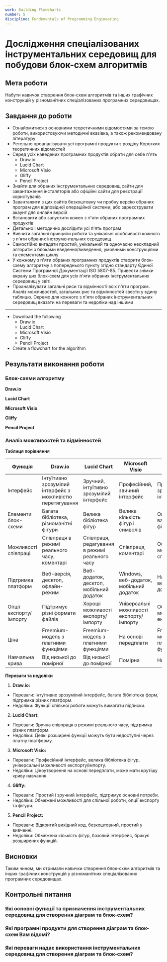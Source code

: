 ```yaml
---
work: Building Flowcharts
number: 5
discipline: Fundementals of Programming Engineering
---
```


# Дослідження спеціалізованих інструментальних середовищ для побудови блок-схем алгоритмів

## Мета роботи

Набути навичок створення блок-схем алгоритмів та інших графічних конструкцій у різноманітних спеціалізованих програмних середовищах.

## Завдання до роботи

- Ознайомитися з основними теоретичними відомостями за темою роботи, використовуючи методичні вказівка, а також рекомендовану літературу
- Ретельно проаналізувати усі програмні продукти з розділу Коротких теоретичних відомостей
- Серед усіх наведених програмних продуктів обрати для себе п'ять
  - Draw.io
  - Lucid Chart
  - Microsoft Visio
  - Gliffy
  - Pencil Project
- Знайти для обраних інструментальних середовищ сайти для завантаження інсталяторів або офіційні сайти для реєстрації користувачів
- Завантажити з цих сайтів безкоштовну чи пробну версію обраних програм для відповідної операційної системи, або зареєструвати акаунт для онлайн версій
- Встановити або запустити кожен з п'яти обраних програмних продуктів
- Детально і методично дослідити усі п'ять програм
- Вивчити загальні принципи роботи та унікальні особливості кожного з п'яти обраних інструментальних середовищ
- Самостійно вигадати простий, унікальний та одночасно нескладний алгоритм з блоками введення/виведення, умовними конструкціями та елементами циклу
- У кожному з п'яти обраних програмних продуктів створити блок-схему алгоритму з попереднього пункту згідно стандарту Єдиної Системи Програмної Документації ISO 5807-85. Привести знімки екрану цих блок-схем для усіх п'яти обраних інструментальних середовищ у звіті.
- Проаналізувати загальні риси та відмінності всіх п'яти програм. Аналіз можливостей, загальних рис та відмінностей звести у єдину таблицю. Окремо для кожного з п'яти обраних інструментальних середовищ вказати на переваги та недоліки над іншими

---

- Download the following
  - Draw.io
  - Lucid Chart
  - Microsoft Visio
  - Gliffy
  - Pencil Project
- Create a flowchart for the algorithm

## Результати виконання роботи

### Блок-схеми алгоритму

**Draw.io**

**Lucid Chart**

**Microsoft Visio**

**Gliffy**

**Pencil Project**

### Аналіз можливостей та відмінностей

**Таблиця порівняння**

| Функція                | Draw.io                                                    | Lucid Chart                                    | Microsoft Visio                          | Gliffy                               | Pencil Project                       |
| ---------------------- | ---------------------------------------------------------- | ---------------------------------------------- | ---------------------------------------- | ------------------------------------ | ------------------------------------ |
| Інтерфейс              | Інтуїтивно зрозумілий інтерфейс з можливістю перетягування | Зручний, інтуїтивно зрозумілий інтерфейс       | Професійний, звичний інтерфейс           | Простий, зручний інтерфейс           | Зручний, базовий інтерфейс           |
| Елементи блок-схеми    | Багата бібліотека, різноманітні фігури                     | Велика бібліотека фігур                        | Велика кількість фігур і символів        | Оптимальні варіанти фігур            | Обмежені, але фігур достатньо        |
| Можливості співпраці   | Співпраця в режимі реального часу, коментарі               | Співпраця, редагування в режимі реального часу | Співпраця, коментарі                     | Обмежені можливості співпраці        | Обмежені можливості співпраці        |
| Підтримка платформ     | Веб-версія, десктоп, офлайн-режим                          | Веб-додаток, десктоп, мобільний додаток        | Windows, веб-додаток, мобільний додаток  | На основі веб-додатку                | Окремий десктопний додаток           |
| Опції експорту/імпорту | Підтримує різні формати файлів                             | Хороші можливості експорту/імпорту             | Універсальні можливості експорту/імпорту | Обмежені можливості експорту         | Обмежені можливості експорту/імпорту |
| Ціна                   | Freemium-модель з платними функціями                       | Freemium-модель з платними функціями           | На основі передплати                     | Freemium-модель з платними функціями | Відкритий вихідний код, безкоштовний |
| Навчальна крива        | Від низької до помірної                                    | Від низької до помірної                        | Помірна                                  | Низька                               | Низька                               |

**Переваги та недоліки**

1. **Draw.io:**

- Переваги: Інтуїтивно зрозумілий інтерфейс, багата бібліотека форм, підтримка різних платформ.
- Недоліки: Функції спільної роботи можуть вимагати підписки.

2. **Lucid Chart:**

- Переваги: Зручна співпраця в режимі реального часу, підтримка різних платформ.
- Недоліки: Деякі розширені функції можуть бути недоступні через платну платформу.

3. **Microsoft Visio:**

- Переваги: Професійний інтерфейс, велика бібліотека фігур, універсальні можливості експорту/імпорту.
- Недоліки: Ціноутворення на основі передплати, може мати крутішу криву навчання.

4. **Gliffy:**

- Переваги: Простий і зручний інтерфейс, підтримує основні потреби.
- Недоліки: Обмежені можливості для спільної роботи, опції експорту та фігури.

5. **Pencil Project:**

- Переваги: Відкритий вихідний код, безкоштовний, простий у вивченні.
- Недоліки: Обмежена кількість фігур, базовий інтерфейс, бракує розширених функцій.

## Висновки

Таким чином, ми отримали навички створення блок-схем алгоритмів та інших графічних конструкцій у різноманітних спеціалізованих програмних середовищах.

## Контрольні питання

### Які основні функції та призначення інструментальних середовищ для створення діаграм та блок-схем?

### Які програмні продукти для створення діаграм та блок-схем Вам відомі?

### Які переваги надає використання інструментальних середовищ для створення діаграм та блок-схем?
